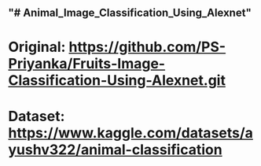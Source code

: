 ## "# Animal_Image_Classification_Using_Alexnet" 

# Original: https://github.com/PS-Priyanka/Fruits-Image-Classification-Using-Alexnet.git

# Dataset: https://www.kaggle.com/datasets/ayushv322/animal-classification